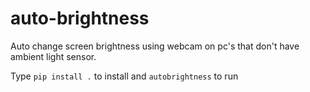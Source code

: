 # auto-brightness
Auto change screen brightness using webcam on pc's that don't have ambient light sensor.

Type `pip install .` to install and `autobrightness` to run
